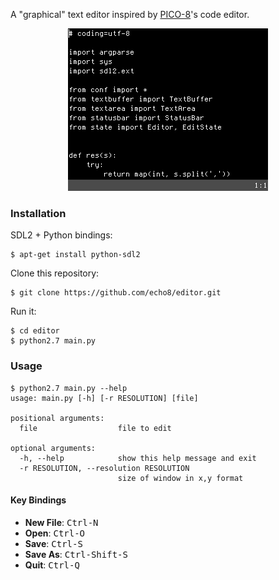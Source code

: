 A "graphical" text editor inspired by [PICO-8](https://www.lexaloffle.com/pico-8.php)'s code editor.

<p align="center">
  <img src="https://raw.githubusercontent.com/echo8/editor/master/resources/demo.gif"/>
</p>

### Installation

SDL2 + Python bindings:

    $ apt-get install python-sdl2

Clone this repository:

    $ git clone https://github.com/echo8/editor.git

Run it:

    $ cd editor
    $ python2.7 main.py

### Usage

    $ python2.7 main.py --help
    usage: main.py [-h] [-r RESOLUTION] [file]

    positional arguments:
      file                  file to edit

    optional arguments:
      -h, --help            show this help message and exit
      -r RESOLUTION, --resolution RESOLUTION
                            size of window in x,y format

#### Key Bindings

* **New File**: <kbd>Ctrl-N</kbd>
* **Open**: <kbd>Ctrl-O</kbd>
* **Save**: <kbd>Ctrl-S</kbd>
* **Save As**: <kbd>Ctrl-Shift-S</kbd>
* **Quit**: <kbd>Ctrl-Q</kbd>
